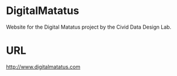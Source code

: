 # DigitalMatatus
Website for the Digital Matatus project by the Civid Data Design Lab.

# URL
http://www.digitalmatatus.com
